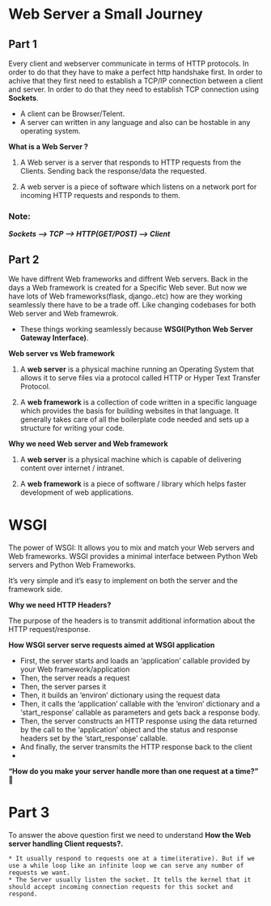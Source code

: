 # Web Server a Small Journey

## Part 1


Every client and webserver communicate in terms of HTTP protocols. In order to do that they have to make a perfect http handshake first. In order to achive that they first need to establish a TCP/IP connection between a client and server. In order to do that they need to establish TCP connection using __Sockets__.

* A client can be Browser/Telent.
* A server can written in any language and also can be hostable in any operating system.

__What is a Web Server ?__

1. A Web server is a server that responds to HTTP requests from the Clients. Sending back the response/data the requested.

2. A web server is a piece of software which listens on a network port for incoming HTTP requests and responds to them.


### Note:

___Sockets --> TCP --> HTTP(GET/POST) --> Client___


## Part 2

We have diffrent Web frameworks and diffrent Web servers. Back in the days a Web framework is created for a Specific Web sever. But now we have lots of Web frameworks(flask, django..etc) how are they working seamlessly there have to be a trade off. Like changing codebases for both Web server and Web framewrok.


* These things working seamlessly because __WSGI(Python Web Server Gateway Interface)__.

__Web server vs Web framework__

1. A __web server__ is a physical machine running an Operating System that allows it to serve files via a protocol called HTTP or Hyper Text Transfer Protocol.

2. A __web framework__ is a collection of code written in a specific language which provides the basis for building websites in that language. It generally takes care of all the boilerplate code needed and sets up a structure for writing your code.


__Why we need Web server and Web framework__

1. A __web server__ is a physical machine which is capable of delivering content over internet / intranet.

2. A __web framework__ is a piece of software / library which helps faster development of web applications.

# WSGI

The power of WSGI: It allows you to mix and match your Web servers and Web frameworks. WSGI provides a minimal interface between Python Web servers and Python Web Frameworks.

It’s very simple and it’s easy to implement on both the server and the framework side.


__Why we need HTTP Headers?__

The purpose of the headers is to transmit additional information about the HTTP request/response.

__How WSGI server serve requests aimed at WSGI application__

* First, the server starts and loads an ‘application’ callable provided by your Web framework/application
* Then, the server reads a request
* Then, the server parses it
* Then, it builds an ‘environ’ dictionary using the request data
* Then, it calls the ‘application’ callable with the ‘environ’ dictionary and a ‘start_response’ callable as parameters and gets back a response body.
* Then, the server constructs an HTTP response using the data returned by the call to the ‘application’ object and the status and response headers set by the ‘start_response’ callable.
* And finally, the server transmits the HTTP response back to the client
*

__“How do you make your server handle more than one request at a time?”__
												🤔

# Part 3

To answer the above question first we need to understand __How the Web server handling  Client requests?.__

	* It usually respond to requests one at a time(iterative). But if we use a while loop like an infinite loop we can serve any number of requests we want.
	* The Server usually listen the socket. It tells the kernel that it should accept incoming connection requests for this socket and respond.

